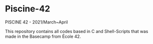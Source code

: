 # Piscine-42

PISCINE 42 - 2021/March~April 

This repository contains all codes based in C and Shell-Scripts that was made in the Basecamp
from École 42.
